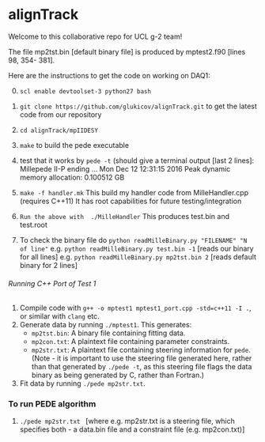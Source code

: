 # alignTrack

Welcome to this collaborative repo for UCL g-2 team!  

The file mp2tst.bin [default binary file] is produced by mptest2.f90 [lines 98, 354- 381]. 

Here are the instructions to get the code on working on DAQ1: 

0) `scl enable devtoolset-3 python27 bash`

1)  `git clone https://github.com/glukicov/alignTrack.git`
to get the latest code from our repository 

2) `cd alignTrack/mpIIDESY`

3) `make`
to build the pede executable 

4) test that it works by `pede -t`
(should give a terminal output [last 2 lines]:
 Millepede II-P ending   ... Mon Dec 12 12:31:15 2016 
 Peak dynamic memory allocation:    0.100512 GB

5) `make -f handler.mk`
This build my handler code from MilleHandler.cpp (requires C++11) 
It has root capabilities for future testing/integration 

6) `Run the above with  ./MilleHandler`
This produces test.bin and test.root

7) To check the binary file do `python readMilleBinary.py "FILENAME" "N of line"`
e.g. `python readMilleBinary.py test.bin -1` [reads our binary for all lines] 
e.g. `python readMilleBinary.py mp2tst.bin 2` [reads default binary for 2 lines] 


###### Running C++ Port of Test 1 ######
1. Compile code with `g++ -o mptest1 mptest1_port.cpp -std=c++11 -I .`, or similar with `clang` etc.
2. Generate data by running `./mptest1`. This generates:
   * `mp2tst.bin`: A binary file containing fitting data.
   * `mp2con.txt`: A plaintext file containing parameter constraints.
   * `mp2str.txt`: A plaintext file containing steering information for `pede`. (Note - it is important to use the steering file generated here, rather than that generated by `./pede -t`, as this steering file flags the data binary as being generated by C, rather than Fortran.)
3. Fit data by running `./pede mp2str.txt`. 


### To run PEDE algorithm ###
1.  ` ./pede mp2str.txt  ` [where e.g. mp2str.txt is a steering file, which specifies both - a data.bin file and a constraint file (e.g. mp2con.txt)]


